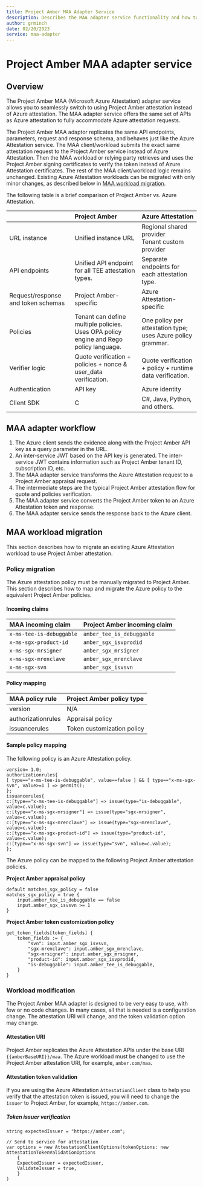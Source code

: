 ```yaml
---
title: Project Amber MAA Adapter Service
description: Describes the MAA adapter service functionality and how to use it.
author: grminch
date: 02/20/2023
service: maa-adapter
---
```


# Project Amber MAA adapter service

## Overview

The Project Amber MAA (Microsoft Azure Attestation) adapter service allows you to seamlessly switch to using Project Amber attestation instead of Azure attestation. The MAA adapter service offers the same set of APIs as Azure attestation to fully accommodate Azure attestation requests.

The Project Amber MAA adaptor replicates the same API endpoints, parameters, request and response schema, and behaves just like the Azure Attestation service. The MAA client/workload submits the exact same attestation request to the Project Amber service instead of Azure Attestation. Then the MAA workload or relying party retrieves and uses the Project Amber signing certificates to verify the token instead of Azure Attestation certificates. The rest of the MAA client/workload logic remains unchanged. Existing Azure Attestation workloads can be migrated with only minor changes, as described below in [MAA workload migration](#maa-workload-migration).

The following table is a brief comparison of Project Amber vs. Azure Attestation.

| | Project Amber | Azure Attestation |
|:---|:---|:---|
| URL instance  | Unified instance URL  | Regional shared provider <br> Tenant custom provider |
| API endpoints | Unified API endpoint for all TEE attestation types. | Separate endpoints for each attestation type. |
| Request/response and token schemas | Project Amber-specific  | Azure Attestation-specific |
| Policies | Tenant can define multiple policies. Uses OPA policy engine and Rego policy language. | One policy per attestation type; uses Azure policy grammar. |
| Verifier logic | Quote verification + policies + nonce & user_data verification. | Quote verification + policy + runtime data verification. |
| Authentication | API key | Azure identity |
| Client SDK | C | C#, Java, Python, and others.|

## MAA adapter workflow

1. The Azure client sends the evidence along with the Project Amber API key as a query parameter in the URL.
1. An inter-service JWT based on the API key is generated. The inter-service JWT contains information such as Project Amber tenant ID, subscription ID, etc.
1. The MAA adapter service transforms the Azure Attestation request to a Project Amber appraisal request.
1. The intermediate steps are the typical Project Amber attestation flow for quote and policies verification.
1. The MAA adapter service converts the Project Amber token to an Azure Attestation token and response.
1. The MAA adapter service sends the response back to the Azure client.

## MAA workload migration

This section describes how to migrate an existing Azure Attestation workload to use Project Amber attestation. 

### Policy migration

The Azure attestation policy must be manually migrated to Project Amber. This section describes how to map and migrate the Azure policy to the equivalent Project Amber policies.

#### Incoming claims

| MAA incoming claim | Project Amber incoming claim |
| :--- | :--- |
| `x-ms-tee-is-debuggable` | `amber_tee_is_debuggable` |
| `x-ms-sgx-product-id` | `amber_sgx_isvprodid` |
| `x-ms-sgx-mrsigner` | `amber_sgx_mrsigner` |
| `x-ms-sgx-mrenclave` | `amber_sgx_mrenclave` |
| `x-ms-sgx-svn` | `amber_sgx_isvsvn` |

#### Policy mapping

| MAA policy rule | Project Amber policy type |
| :--- | :--- |
| version | N/A |
| authorizationrules | Appraisal policy |
| issuancerules | Token customization policy |

#### Sample policy mapping

The following policy is an Azure Attestation policy. 

```
version= 1.0;
authorizationrules{
[ type=="x-ms-tee-is-debuggable", value==false ] && [ type=="x-ms-sgx-svn", value>=1 ] => permit();
};
issuancerules{
c:[type=="x-ms-tee-is-debuggable"] => issue(type="is-debuggable", value=c.value);
c:[type=="x-ms-sgx-mrsigner"] => issue(type="sgx-mrsigner", value=c.value);
c:[type=="x-ms-sgx-mrenclave"] => issue(type="sgx-mrenclave", value=c.value);
c:[type=="x-ms-sgx-product-id"] => issue(type="product-id", value=c.value);
c:[type=="x-ms-sgx-svn"] => issue(type="svn", value=c.value);
};
```
The Azure policy can be mapped to the following Project Amber attestation policies.

**Project Amber appraisal policy**

```
default matches_sgx_policy = false
matches_sgx_policy = true {
    input.amber_tee_is_debuggable == false
    input.amber_sgx_isvsvn >= 1
}
```

**Project Amber token customization policy**

```
get_token_fields[token_fields] {
    token_fields := {
        "svn": input.amber_sgx_isvsvn,
        "sgx-mrenclave": input.amber_sgx_mrenclave,
        "sgx-mrsigner": input.amber_sgx_mrsigner,
        "product-id": input.amber_sgx_isvprodid,
        "is-debuggable": input.amber_tee_is_debuggable,
    }
}

```

### Workload modification

The Project Amber MAA adapter is designed to be very easy to use, with few or no code changes. In many cases, all that is needed is a configuration change. The attestation URI will change, and the token validation option may change.

#### Attestation URI

Project Amber replicates the Azure Attestation APIs under the base URI `{{amberBaseURI}}/maa`. The Azure workload must be changed to use the Project Amber attestation URI, for example, `amber.com/maa`.

#### Attestation token validation

If you are using the Azure Attestation `AttestationClient` class to help you verify that the attestation token is issued, you will need to change the `issuer` to Project Amber, for example, `https://amber.com`.

##### Token issuer verification
```
string expectedIssuer = "https://amber.com";

// Send to service for attestation
var options = new AttestationClientOptions(tokenOptions: new AttestationTokenValidationOptions
    {
    ExpectedIssuer = expectedIssuer,
    ValidateIssuer = true,
    }
)
```



